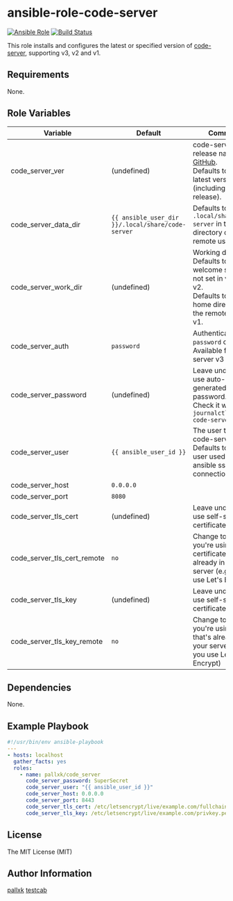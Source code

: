 ansible-role-code-server
========================

[![Ansible Role](https://img.shields.io/ansible/role/40925.svg)](https://galaxy.ansible.com/pallxk/code_server)
[![Build Status](https://travis-ci.org/testcab/ansible-role-code-server.svg?branch=master)](https://travis-ci.org/testcab/ansible-role-code-server)

This role installs and configures the latest or specified version of [code-server], supporting v3, v2 and v1.

Requirements
------------

None.

Role Variables
--------------

Variable             | Default  | Comment
-------------------- | -------- | -------
code_server_ver      | (undefined) | code-server release name on [GitHub](https://github.com/cdr/code-server/releases). <br> Defaults to the latest version (including pre-release).
code_server_data_dir | `{{ ansible_user_dir }}/.local/share/code-server` | Defaults to `.local/share/code-server` in the home directory of the remote user.
code_server_work_dir | (undefined) | Working directory. <br> Defaults to welcome screen if not set in v3 and v2. <br> Defaults to the home directory of the remote user in v1.
code_server_auth     | `password` | Authentication with `password` or `none`. <br> Available for code-server v3 and v2.
code_server_password | (undefined) | Leave undefined to use auto-generated password. <br> Check it with `journalctl -u code-server`
code_server_user     | `{{ ansible_user_id }}` | The user to run code-server. <br> Defaults to the user used in ansible ssh connection.
code_server_host     | `0.0.0.0`
code_server_port     | `8080`
code_server_tls_cert | (undefined) | Leave undefined to use self-signed certificate.
code_server_tls_cert_remote | `no` | Change to `yes` if you're using a certificate that's already in your server (e.g.: if you use Let's Encrypt)
code_server_tls_key  | (undefined) | Leave undefined to use self-signed certificate.
code_server_tls_key_remote | `no` | Change to `yes` if you're using a key that's already in your server (e.g.: if you use Let's Encrypt)

Dependencies
------------

None.

Example Playbook
----------------

```yaml
#!/usr/bin/env ansible-playbook
---
- hosts: localhost
  gather_facts: yes
  roles:
    - name: pallxk/code_server
      code_server_password: SuperSecret
      code_server_user: "{{ ansible_user_id }}"
      code_server_host: 0.0.0.0
      code_server_port: 8443
      code_server_tls_cert: /etc/letsencrypt/live/example.com/fullchain.pem
      code_server_tls_key: /etc/letsencrypt/live/example.com/privkey.pem
```

License
-------

The MIT License (MIT)

Author Information
------------------

[pallxk](https://github.com/pallxk)
[testcab](https://github.com/testcab)


[code-server]: https://github.com/cdr/code-server
